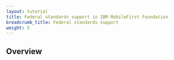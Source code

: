 ```yaml
---
layout: tutorial
title: Federal standards support in IBM MobileFirst Foundation
breadcrumb_title: Federal standards support
weight: 5
---
```

## Overview